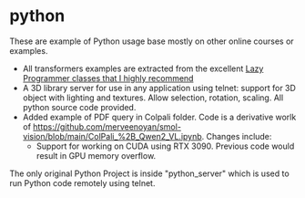 # python
These are example of Python usage base mostly on other online courses or examples.

* All transformers examples are extracted from the excellent [Lazy Programmer classes that I highly recommend](https://lazyprogrammer.me)
* A 3D library server for use in any application using telnet: support for 3D object with lighting and textures. Allow selection, rotation, scaling. All python source code provided.
* Added example of PDF query in Colpali folder. Code is a derivative worlk of https://github.com/merveenoyan/smol-vision/blob/main/ColPali_%2B_Qwen2_VL.ipynb. Changes include:
    * Support for working on CUDA using RTX 3090. Previous code would result in GPU memory overflow.

The only original Python Project is inside "python_server" which is used to run Python code remotely using telnet.
